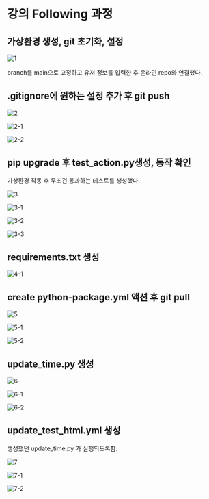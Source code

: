 # 강의 Following 과정

## 가상환경 생성, git 초기화, 설정

![1](https://github.com/user-attachments/assets/eef20379-d071-4f82-b1c0-19e675d1747d)

branch를 main으로 고정하고 유저 정보를 입력한 후 온라인 repo와 연결했다.



## .gitignore에 원하는 설정 추가 후 git push

![2](https://github.com/user-attachments/assets/779c3882-1f96-447b-93d9-184346a615f5)

![2-1](https://github.com/user-attachments/assets/c87b1626-7505-4bcd-a49d-b612a89afee3)

![2-2](https://github.com/user-attachments/assets/b15b986d-647c-4e86-96ec-63fb5d849dc9)


## pip upgrade 후 test_action.py생성, 동작 확인

가상환경 작동 후 무조건 통과하는 테스트를 생성했다.

![3](https://github.com/user-attachments/assets/b4877051-c4e8-4f70-bae3-f21771abe73f)

![3-1](https://github.com/user-attachments/assets/66d9ed15-4249-4df1-b514-08bddbb04bd7)

![3-2](https://github.com/user-attachments/assets/24728d42-e458-4bb8-b4b3-0ef148a7922d)

![3-3](https://github.com/user-attachments/assets/396d2429-bbe6-4f8e-8fe8-8471608a29f5)


## requirements.txt 생성

![4-1](https://github.com/user-attachments/assets/8915c3fe-3292-47b8-b685-0c4b795f35d2)

## create python-package.yml 액션 후 git pull

![5](https://github.com/user-attachments/assets/f8cd5027-b25d-4f56-a8d5-29d284b92cfb)

![5-1](https://github.com/user-attachments/assets/92284592-208b-4549-be2e-46b648403578)

![5-2](https://github.com/user-attachments/assets/b1998033-38db-4efd-83d4-f067a867db65)

## update_time.py 생성

![6](https://github.com/user-attachments/assets/9289e3b2-c141-4165-85fa-739f92e49652)

![6-1](https://github.com/user-attachments/assets/09ad8694-04bb-4bb8-be35-64a660461570)

![6-2](https://github.com/user-attachments/assets/274ad3a7-e89f-48e3-952d-3b933fee64cd)

## update_test_html.yml 생성

생성했던 update_time.py 가 실행되도록함.

![7](https://github.com/user-attachments/assets/9175cefc-a583-4ed4-b07e-8754bc486acb)

![7-1](https://github.com/user-attachments/assets/9f17624a-b12e-4042-b530-e0b4b1ce18ff)

![7-2](https://github.com/user-attachments/assets/fbdcaa64-fa31-4654-b220-ef2c17ac62d8)


